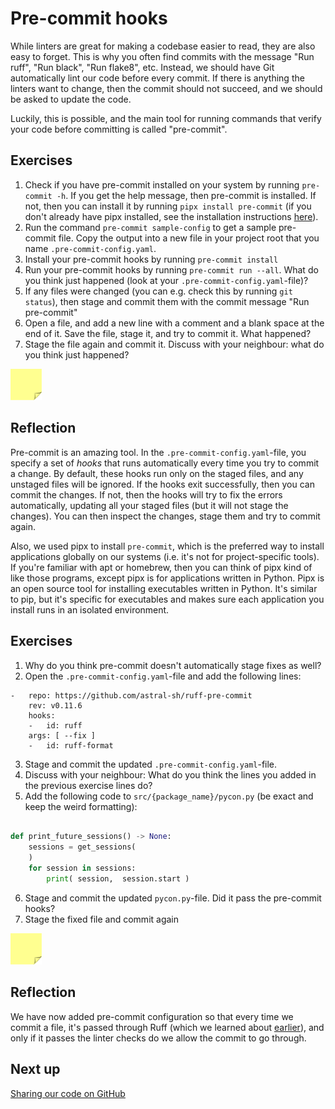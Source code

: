 # Pre-commit hooks

While linters are great for making a codebase easier to read, they are also easy to forget.
This is why you often find commits with the message "Run ruff", "Run black", "Run flake8", etc.
Instead, we should have Git automatically lint our code before every commit.
If there is anything the linters want to change, then the commit should not succeed, and we should be asked to update the code.

Luckily, this is possible, and the main tool for running commands that verify your code before committing is called "pre-commit".

## Exercises

1. Check if you have pre-commit installed on your system by running `pre-commit -h`. If you get the help message, then pre-commit is installed. If not, then you can install it by running `pipx install pre-commit` (if you don't already have pipx installed, see the installation instructions [here](https://pipx.pypa.io/stable/)).
1. Run the command `pre-commit sample-config` to get a sample pre-commit file. Copy the output into a new file in your project root that you name `.pre-commit-config.yaml`.
1. Install your pre-commit hooks by running `pre-commit install`
1. Run your pre-commit hooks by running `pre-commit run --all`. What do you think just happened (look at your `.pre-commit-config.yaml`-file)?
1. If any files were changed (you can e.g. check this by running `git status`), then stage and commit them with the commit message "Run pre-commit"
1. Open a file, and add a new line with a comment and a blank space at the end of it. Save the file, stage it, and try to commit it. What happened?
1. Stage the file again and commit it. Discuss with your neighbour: what do you think just happened?

<img src="../../../assets/post_it_yellow.svg" alt="Illustration of a pink post it note" width="50px" />

## Reflection
Pre-commit is an amazing tool.
In the `.pre-commit-config.yaml`-file, you specify a set of *hooks* that runs automatically every time you try to commit a change.
By default, these hooks run only on the staged files, and any unstaged files will be ignored.
If the hooks exit successfully, then you can commit the changes. 
If not, then the hooks will try to fix the errors automatically, updating all your staged files (but it will not stage the changes).
You can then inspect the changes, stage them and try to commit again.

Also, we used pipx to install `pre-commit`, which is the preferred way to install applications globally on our systems (i.e. it's not for project-specific tools).
If you're familiar with apt or homebrew, then you can think of pipx kind of like those programs, except pipx is for applications written in Python.
Pipx is an open source tool for installing executables written in Python.
It's similar to pip, but it's specific for executables and makes sure each application you install runs in an isolated environment.

## Exercises

1. Why do you think pre-commit doesn't automatically stage fixes as well?
2. Open the `.pre-commit-config.yaml`-file and add the following lines:
```
-   repo: https://github.com/astral-sh/ruff-pre-commit
    rev: v0.11.6
    hooks:
    -   id: ruff
    args: [ --fix ]
    -   id: ruff-format
```
3. Stage and commit the updated `.pre-commit-config.yaml`-file.
4. Discuss with your neighbour: What do you think the lines you added in the previous exercise lines do?
5. Add the following code to `src/{package_name}/pycon.py` (be exact and keep the weird formatting):
```python

def print_future_sessions() -> None:
    sessions = get_sessions(
    )
    for session in sessions:
        print( session,  session.start )
```
6. Stage and commit the updated `pycon.py`-file. Did it pass the pre-commit hooks?
7. Stage the fixed file and commit again

<img src="../../../assets/post_it_yellow.svg" alt="Illustration of a pink post it note" width="50px" />


## Reflection

We have now added pre-commit configuration so that every time we commit a file, it's passed through Ruff (which we learned about [earlier](../02-more-about-dependencies/09-static-code-checkers.md)), and only if it passes the linter checks do we allow the commit to go through.

## Next up
[Sharing our code on GitHub](./15-using-github.md)
